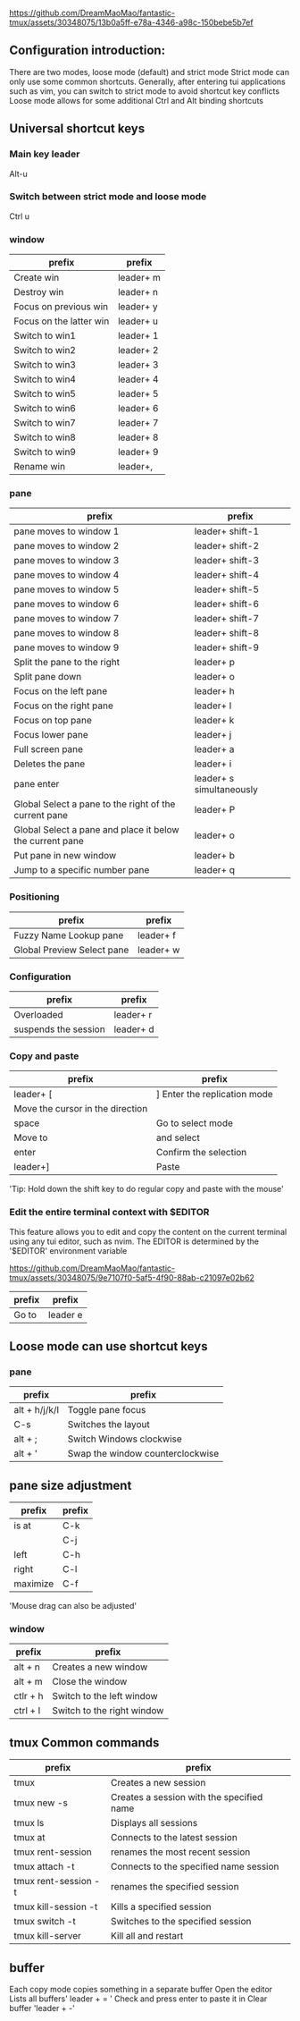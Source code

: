 
https://github.com/DreamMaoMao/fantastic-tmux/assets/30348075/13b0a5ff-e78a-4346-a98c-150bebe5b7ef

## Configuration introduction:
There are two modes, loose mode (default) and strict mode
Strict mode can only use some common shortcuts. Generally, after entering tui applications such as vim, you can switch to strict mode to avoid shortcut key conflicts
Loose mode allows for some additional Ctrl and Alt binding shortcuts

## Universal shortcut keys
### Main key leader
Alt-u

### Switch between strict mode and loose mode
Ctrl u

### window
| prefix | prefix |
|  ----  | ----  |
| Create win |leader+ m
| Destroy win |leader+ n
| Focus on previous win |leader+ y
| Focus on the latter win |leader+ u
| Switch to win1 |leader+ 1
| Switch to win2 |leader+ 2
| Switch to win3 |leader+ 3
| Switch to win4 |leader+ 4
| Switch to win5 |leader+ 5
| Switch to win6 |leader+ 6
| Switch to win7 |leader+ 7
| Switch to win8 |leader+ 8
| Switch to win9 |leader+ 9
| Rename win |leader+,

### pane
| prefix | prefix |
|  ----  | ----  |
|pane moves to window 1 |leader+ shift-1
|pane moves to window 2 |leader+ shift-2
|pane moves to window 3 |leader+ shift-3
|pane moves to window 4 |leader+ shift-4
|pane moves to window 5 |leader+ shift-5
|pane moves to window 6 |leader+ shift-6
|pane moves to window 7 |leader+ shift-7
|pane moves to window 8 |leader+ shift-8
|pane moves to window 9 |leader+ shift-9
| Split the pane to the right |leader+ p
| Split pane down |leader+ o
| Focus on the left pane |leader+ h
| Focus on the right pane |leader+ l
| Focus on top pane |leader+ k
| Focus lower pane |leader+ j
| Full screen pane |leader+ a
| Deletes the pane |leader+ i
|pane enter |leader+ s simultaneously
| Global Select a pane to the right of the current pane |leader+ P
| Global Select a pane and place it below the current pane |leader+ o
| Put pane in new window |leader+ b
| Jump to a specific number pane |leader+ q

### Positioning
| prefix | prefix |
|  ----  | ----  |
| Fuzzy Name Lookup pane |leader+ f
| Global Preview Select pane |leader+ w

### Configuration
| prefix | prefix |
|  ----  | ----  |
| Overloaded |leader+ r
| suspends the session |leader+ d

### Copy and paste
| prefix | prefix |
|  ----  | ----  |
|leader+ [|] Enter the replication mode
| Move the cursor in the direction |
|space | Go to select mode
| Move to | and select
|enter | Confirm the selection
|leader+] | Paste

'Tip: Hold down the shift key to do regular copy and paste with the mouse'

### Edit the entire terminal context with $EDITOR
This feature allows you to edit and copy the content on the current terminal using any tui editor, such as nvim.
The EDITOR is determined by the '$EDITOR' environment variable

https://github.com/DreamMaoMao/fantastic-tmux/assets/30348075/9e7107f0-5af5-4f90-88ab-c21097e02b62

| prefix | prefix |
|  ----  | ----  |
| Go to | leader e

## Loose mode can use shortcut keys

### pane
| prefix | prefix |
|  ----  | ----  |
|alt + h/j/k/l | Toggle pane focus
|C-s | Switches the layout
|alt + ;          | Switch Windows clockwise
|alt + '| Swap the window counterclockwise

## pane size adjustment
| prefix | prefix |
|  ----  | ----  |
| is at |C-k
| |C-j
| left |C-h
| right |C-l
| maximize |C-f
'Mouse drag can also be adjusted'

### window
| prefix | prefix |
|  ----  | ----  |
|alt + n | Creates a new window
|alt + m | Close the window
|ctlr + h | Switch to the left window
|ctrl + l | Switch to the right window


## tmux Common commands
| prefix | prefix |
|  ----  | ----  |
|tmux | Creates a new session
|tmux new -s <session-name> | Creates a session with the specified name
|tmux ls | Displays all sessions
|tmux at | Connects to the latest session
|tmux rent-session <new-name> | renames the most recent session
|tmux attach -t <session-name> | Connects to the specified name session
|tmux rent-session -t <old-name> <new-name> | renames the specified session
|tmux kill-session -t <session-name> | Kills a specified session
|tmux switch -t <session-name> | Switches to the specified session
|tmux kill-server | Kill all and restart


## buffer
Each copy mode copies something in a separate buffer
Open the editor
Lists all buffers' leader + = '
Check and press enter to paste it in
Clear buffer 'leader + -'

